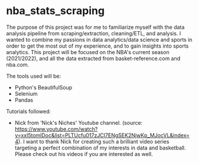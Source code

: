 # nba_stats_scraping

The purpose of this project was for me to familiarize myself with the data analysis pipeline from scraping/extraction, cleaning/ETL, and analysis. 
I wanted to combine my passions in data analytics/data science and sports in order to get the most out of my experience, and to gain insights into sports analytics.
This project will be focused on the NBA's current season (2021/2022), and all the data extracted from basket-reference.com and nba.com.

The tools used will be:
- Python's BeautifulSoup 
- Selenium
- Pandas

Tutorials followed:
- Nick from 'Nick's Niches' Youtube channel. (source: https://www.youtube.com/watch?v=xxI5tomlDoc&list=PLTUcfu017zJCI7ENgSEK2NjwKp_MJocVL&index=4). I want to thank Nick for creating such a brilliant video series targeting a perfect combination of my interests in data and basketball. Please check out his videos if you are interested as well.
